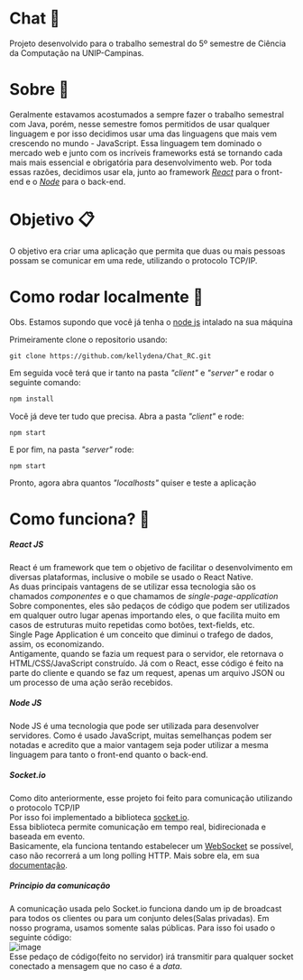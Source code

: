 # Chat 💬 

Projeto desenvolvido para o trabalho semestral do 5º semestre de Ciência da Computação na UNIP-Campinas.

# Sobre 📘

Geralmente estavamos acostumados a sempre fazer o trabalho semestral com Java, porém, nesse semestre fomos permitidos de usar qualquer linguagem e por isso decidimos usar uma das linguagens que mais vem crescendo no mundo - JavaScript.
Essa linguagem tem dominado o mercado web e junto com os incríveis frameworks está se tornando cada mais mais essencial e obrigatória para desenvolvimento web.
Por toda essas razões, decidimos usar ela, junto ao framework [*React*](https://reactjs.org) para o front-end e o [*Node*](https://nodejs.org/en) para o back-end.

# Objetivo 📋

O objetivo era criar uma aplicação que permita que duas ou mais pessoas possam se comunicar em uma rede, utilizando o protocolo TCP/IP.

# Como rodar localmente 📂
Obs. Estamos supondo que você já tenha o [node js](https://nodejs.org/en) intalado na sua máquina

Primeiramente clone o repositorio usando: 
```
git clone https://github.com/kellydena/Chat_RC.git
```
Em seguida você terá que ir tanto na pasta *"client"* e *"server"* e rodar o seguinte comando:
```javascript
npm install
```

Você já deve ter tudo que precisa. Abra a pasta *"client"* e rode:
```
npm start
```
E por fim, na pasta *"server"* rode:
```
npm start
```

Pronto, agora abra quantos *"localhosts"* quiser e teste a aplicação

# Como funciona? 🙋
##### React JS
React é um framework que tem o objetivo de facilitar o desenvolvimento em diversas plataformas, inclusive o mobile se usado o React Native.  
As duas principais vantagens de se utilizar essa tecnologia são os chamados *componentes* e o que chamamos de *single-page-application*  
Sobre componentes, eles são pedaços de código que podem ser utilizados em qualquer outro lugar apenas importando eles, o que facilita muito em casos de estruturas muito repetidas como botões, text-fields, etc.  
Single Page Application é um conceito que diminui o trafego de dados, assim, os economizando.  
Antigamente, quando se fazia um request para o servidor, ele retornava o HTML/CSS/JavaScript construído. Já com o React, esse código é feito na parte do cliente e quando se faz um request, apenas um arquivo JSON ou um processo de uma ação serão recebidos. 

##### Node JS
Node JS é uma tecnologia que pode ser utilizada para desenvolver servidores. Como é usado JavaScript, muitas semelhanças podem ser notadas e acredito que a maior vantagem seja poder utilizar a mesma linguagem para tanto o front-end quanto o back-end.

##### Socket.io
Como dito anteriormente, esse projeto foi feito para comunicação utilizando o protocolo TCP/IP  
Por isso foi implementado a biblioteca [socket.io](https://socket.io).  
Essa biblioteca permite comunicação em tempo real, bidirecionada e baseada em evento.  
Basicamente, ela funciona tentando estabelecer um [WebSocket](https://developer.mozilla.org/en-US/docs/Web/API/WebSocket) se possível, caso não recorrerá a um long polling HTTP. Mais sobre ela, em sua [documentação](https://socket.io/docs/v4).

##### Principio da comunicação
A comunicação usada pelo Socket.io funciona dando um ip de broadcast para todos os clientes ou para um conjunto deles(Salas privadas). Em nosso programa, usamos somente salas públicas. Para isso foi usado o seguinte código:  
![image](https://user-images.githubusercontent.com/62115215/118284285-a58d3e00-b4a6-11eb-8d1e-8fa164e5ee1e.png)  
Esse pedaço de código(feito no servidor) irá transmitir para qualquer socket conectado a mensagem que no caso é a *data*.
